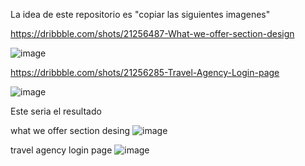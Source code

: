 La idea de este repositorio es "copiar las siguientes imagenes"

https://dribbble.com/shots/21256487-What-we-offer-section-design

![image](https://github.com/BPalomba/image-based-web-project/assets/112793350/86b5d5a6-3bd7-4d79-a951-029da5f4cfc6)



https://dribbble.com/shots/21256285-Travel-Agency-Login-page

![image](https://github.com/BPalomba/image-based-web-project/assets/112793350/4c98aacd-08f9-4a65-9d4b-58e6829cfe31)


Este seria el resultado

what we offer section desing
![image](https://github.com/BPalomba/image-based-web-project/assets/112793350/32a7dddf-85eb-4711-8528-1ecd3d459b85)



travel agency login page
![image](https://github.com/BPalomba/image-based-web-project/assets/112793350/89e5bec9-34bb-4722-8c35-43bf49aa95c4)
